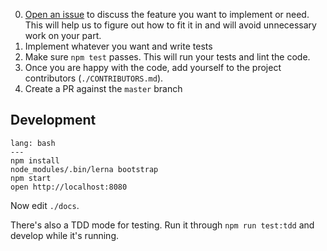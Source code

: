 0. [Open an issue](https://github.com/reactabular/reactabular/issues) to discuss the feature you want to implement or need. This will help us to figure out how to fit it in and will avoid unnecessary work on your part.
1. Implement whatever you want and write tests
2. Make sure `npm test` passes. This will run your tests and lint the code.
3. Once you are happy with the code, add yourself to the project contributors (`./CONTRIBUTORS.md`).
4. Create a PR against the `master` branch

## Development

```code
lang: bash
---
npm install
node_modules/.bin/lerna bootstrap
npm start
open http://localhost:8080
```

Now edit `./docs`.

There's also a TDD mode for testing. Run it through `npm run test:tdd` and develop while it's running.
